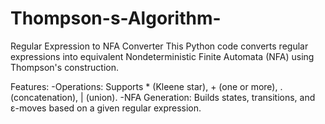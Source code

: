 # Thompson-s-Algorithm-
Regular Expression to NFA Converter
This Python code converts regular expressions into equivalent Nondeterministic Finite Automata (NFA) using Thompson's construction.

Features:
-Operations: Supports * (Kleene star), + (one or more), . (concatenation), | (union).
-NFA Generation: Builds states, transitions, and ε-moves based on a given regular expression.
